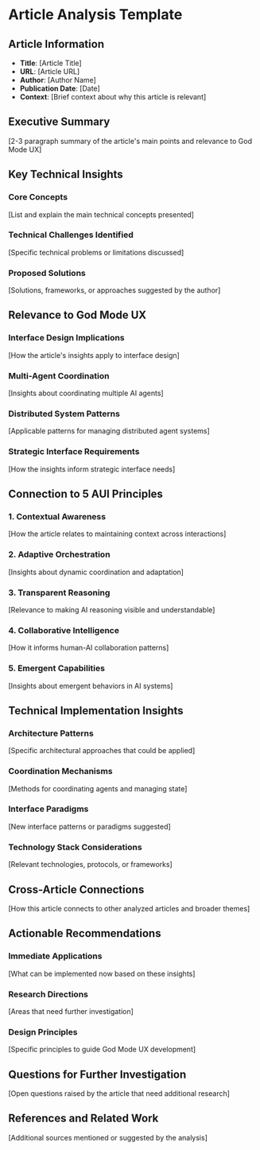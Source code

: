 # Article Analysis Template

## Article Information
- **Title**: [Article Title]
- **URL**: [Article URL]
- **Author**: [Author Name]
- **Publication Date**: [Date]
- **Context**: [Brief context about why this article is relevant]

## Executive Summary
[2-3 paragraph summary of the article's main points and relevance to God Mode UX]

## Key Technical Insights

### Core Concepts
[List and explain the main technical concepts presented]

### Technical Challenges Identified
[Specific technical problems or limitations discussed]

### Proposed Solutions
[Solutions, frameworks, or approaches suggested by the author]

## Relevance to God Mode UX

### Interface Design Implications
[How the article's insights apply to interface design]

### Multi-Agent Coordination
[Insights about coordinating multiple AI agents]

### Distributed System Patterns
[Applicable patterns for managing distributed agent systems]

### Strategic Interface Requirements
[How the insights inform strategic interface needs]

## Connection to 5 AUI Principles

### 1. Contextual Awareness
[How the article relates to maintaining context across interactions]

### 2. Adaptive Orchestration
[Insights about dynamic coordination and adaptation]

### 3. Transparent Reasoning
[Relevance to making AI reasoning visible and understandable]

### 4. Collaborative Intelligence
[How it informs human-AI collaboration patterns]

### 5. Emergent Capabilities
[Insights about emergent behaviors in AI systems]

## Technical Implementation Insights

### Architecture Patterns
[Specific architectural approaches that could be applied]

### Coordination Mechanisms
[Methods for coordinating agents and managing state]

### Interface Paradigms
[New interface patterns or paradigms suggested]

### Technology Stack Considerations
[Relevant technologies, protocols, or frameworks]

## Cross-Article Connections
[How this article connects to other analyzed articles and broader themes]

## Actionable Recommendations

### Immediate Applications
[What can be implemented now based on these insights]

### Research Directions
[Areas that need further investigation]

### Design Principles
[Specific principles to guide God Mode UX development]

## Questions for Further Investigation
[Open questions raised by the article that need additional research]

## References and Related Work
[Additional sources mentioned or suggested by the analysis]


